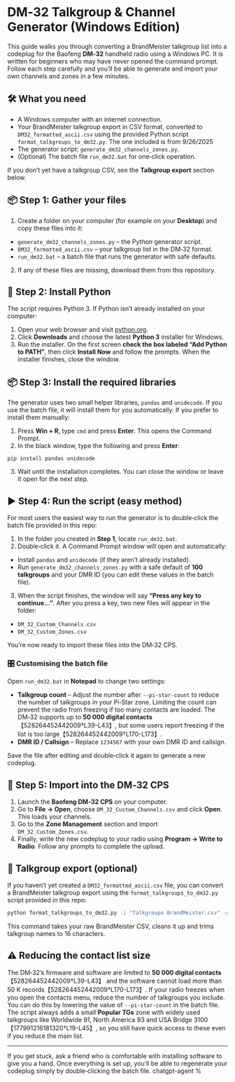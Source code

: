 
# DM‑32 Talkgroup & Channel Generator (Windows Edition)


This guide walks you through converting a BrandMeister talkgroup list into a
codeplug for the Baofeng **DM‑32** handheld radio using a Windows PC. It is
written for beginners who may have never opened the command prompt. Follow
each step carefully and you’ll be able to generate and import your own
channels and zones in a few minutes.


## 🛠️ What you need


* A Windows computer with an internet connection.
* Your BrandMeister talkgroup export in CSV format, converted to
`DM32_formatted_ascii.csv` using the provided Python script
`format_talkgroups_to_dm32.py`. The one included is from 9/26/2025
* The generator script: `generate_dm32_channels_zones.py`.
* (Optional) The batch file `run_dm32.bat` for one‑click operation.


If you don’t yet have a talkgroup CSV, see the **Talkgroup export** section
below.


## 📦 Step 1: Gather your files


1. Create a folder on your computer (for example on your **Desktop**) and
copy these files into it:
- `generate_dm32_channels_zones.py` – the Python generator script.
- `DM32_formatted_ascii.csv` – your talkgroup list in the DM‑32 format.
- `run_dm32.bat` – a batch file that runs the generator with safe defaults.
2. If any of these files are missing, download them from this repository.


## 🐍 Step 2: Install Python


The script requires Python 3. If Python isn’t already installed on your
computer:


1. Open your web browser and visit [python.org](https://www.python.org/).
2. Click **Downloads** and choose the latest **Python 3** installer for
Windows.
3. Run the installer. On the first screen **check the box labeled
“Add Python to PATH”**, then click **Install Now** and follow the
prompts. When the installer finishes, close the window.


## 📦 Step 3: Install the required libraries


The generator uses two small helper libraries, `pandas` and `unidecode`. If
you use the batch file, it will install them for you automatically. If you
prefer to install them manually:


1. Press **Win + R**, type `cmd` and press **Enter**. This opens the
Command Prompt.
2. In the black window, type the following and press **Enter**:


```
pip install pandas unidecode
```


3. Wait until the installation completes. You can close the window or leave
it open for the next step.


## ▶️ Step 4: Run the script (easy method)


For most users the easiest way to run the generator is to double‑click the
batch file provided in this repo:


1. In the folder you created in **Step 1**, locate `run_dm32.bat`.
2. Double‑click it. A Command Prompt window will open and automatically:
- Install `pandas` and `unidecode` (if they aren’t already installed).
- Run `generate_dm32_channels_zones.py` with a safe default of **100
talkgroups** and your DMR ID (you can edit these values in the
batch file).
3. When the script finishes, the window will say **“Press any key to
continue…”**. After you press a key, two new files will appear in
the folder:
- `DM_32_Custom_Channels.csv`
- `DM_32_Custom_Zones.csv`


You’re now ready to import these files into the DM‑32 CPS.


### 🎛️ Customising the batch file


Open `run_dm32.bat` in **Notepad** to change two settings:


* **Talkgroup count** – Adjust the number after `--pi-star-count` to reduce
the number of talkgroups in your Pi‑Star zone. Limiting the count can
prevent the radio from freezing if too many contacts are loaded. The
DM‑32 supports up to **50 000 digital contacts**【528264452442009†L39-L43】, but
some users report freezing if the list is too large【528264452442009†L170-L173】.
* **DMR ID / Callsign** – Replace `1234567` with your own DMR ID and callsign.


Save the file after editing and double‑click it again to generate a new
codeplug.


## 🔄 Step 5: Import into the DM‑32 CPS


1. Launch the **Baofeng DM‑32 CPS** on your computer.
2. Go to **File → Open**, choose `DM_32_Custom_Channels.csv` and click
**Open**. This loads your channels.
3. Go to the **Zone Management** section and import
`DM_32_Custom_Zones.csv`.
4. Finally, write the new codeplug to your radio using **Program → Write
to Radio**. Follow any prompts to complete the upload.


## 📝 Talkgroup export (optional)


If you haven’t yet created a `DM32_formatted_ascii.csv` file, you can
convert a BrandMeister talkgroup export using the `format_talkgroups_to_dm32.py`
script provided in this repo:


```bat
python format_talkgroups_to_dm32.py -i "Talkgroups BrandMeister.csv" -o "DM32_formatted_ascii.csv" --max-length 16
```


This command takes your raw BrandMeister CSV, cleans it up and trims
talkgroup names to 16 characters.


## ⚠️ Reducing the contact list size


The DM‑32’s firmware and software are limited to **50 000 digital
contacts**【528264452442009†L39-L43】 and the software cannot load more than
50 K records【528264452442009†L170-L173】. If your radio freezes when you open
the contacts menu, reduce the number of talkgroups you include. You can do
this by lowering the value of `--pi-star-count` in the batch file. The
script always adds a small **Popular TGs** zone with widely used talkgroups
like Worldwide 91, North America 93 and USA Bridge 3100【177991216181320†L19-L45】,
so you still have quick access to these even if you reduce the main list.


---


If you get stuck, ask a friend who is comfortable with installing software
to give you a hand. Once everything is set up, you’ll be able to
regenerate your codeplug simply by double‑clicking the batch file.
chatgpt-agent %
